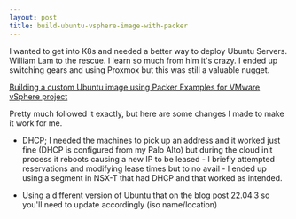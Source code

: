 ```yaml
---
layout: post
title: build-ubuntu-vsphere-image-with-packer
---
```

I wanted to get into K8s and needed a better way to deploy Ubuntu Servers. William Lam to the rescue. I learn so much from him it's crazy. I ended up switching gears and using Proxmox but this was still a valuable nugget.

[Building a custom Ubuntu image using Packer Examples for VMware vSphere project](https://williamlam.com/2023/04/building-a-custom-ubuntu-image-using-packer-examples-for-vmware-vsphere-project.html)

Pretty much followed it exactly, but here are some changes I made to make it work for me.
- DHCP; I needed the machines to pick up an address and it worked just fine (DHCP is configured from my Palo Alto) but during the cloud init process it reboots causing a new IP to be leased - I briefly attempted reservations and modifying lease times but to no avail - I ended up using a segment in NSX-T that had DHCP and that worked as intended.

- Using a different version of Ubuntu that on the blog post 22.04.3 so you'll need to update accordingly (iso name/location)

